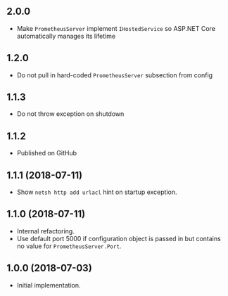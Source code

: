 ## 2.0.0
* Make `PrometheusServer` implement `IHostedService` so ASP.NET Core automatically manages its lifetime

## 1.2.0
* Do not pull in hard-coded `PrometheusServer` subsection from config

## 1.1.3
* Do not throw exception on shutdown

## 1.1.2
* Published on GitHub

## 1.1.1 (2018-07-11)

* Show `netsh http add urlacl` hint on startup exception.

## 1.1.0 (2018-07-11)

* Internal refactoring.
* Use default port 5000 if configuration object is passed in but contains no value for `PrometheusServer.Port`.

## 1.0.0 (2018-07-03)

* Initial implementation.
